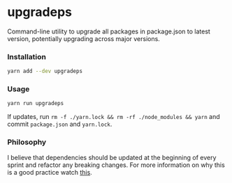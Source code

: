 # upgradeps
Command-line utility to upgrade all packages in package.json to latest version, potentially upgrading across major versions.

### Installation
```sh
yarn add --dev upgradeps
```

### Usage
```sh
yarn run upgradeps
```
If updates, run `rm -f ./yarn.lock && rm -rf ./node_modules && yarn` and commit `package.json` and `yarn.lock`.

### Philosophy
I believe that dependencies should be updated at the beginning of every sprint and refactor any breaking changes. For more information on why this is a good practice watch [this](https://www.youtube.com/watch?v=dQw4w9WgXcQ).
